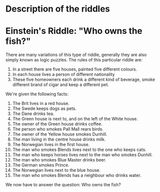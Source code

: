 # Description of the riddles

# Einstein's Riddle: "Who owns the fish?"

There are many variations of this type of riddle, generally they are also simply known as logic puzzles. The rules of this particular riddle are:

1. In a street there are five houses, painted five different colours.
2. In each house lives a person of different nationality
3. These five homeowners each drink a different kind of beverage, smoke different brand of cigar and keep a different pet.

We're given the following facts:

1. The Brit lives in a red house.
2. The Swede keeps dogs as pets.
3. The Dane drinks tea.
4. The Green house is next to, and on the left of the White house.
5. The owner of the Green house drinks coffee.
6. The person who smokes Pall Mall rears birds.
7. The owner of the Yellow house smokes Dunhill.
8. The man living in the centre house drinks milk.
9. The Norwegian lives in the first house.
10. The man who smokes Blends lives next to the one who keeps cats.
11. The man who keeps horses lives next to the man who smokes Dunhill.
12. The man who smokes Blue Master drinks beer.
13. The German smokes Prince.
14. The Norwegian lives next to the blue house.
15. The man who smokes Blends has a neighbour who drinks water.

We now have to answer the question: Who owns the fish?
